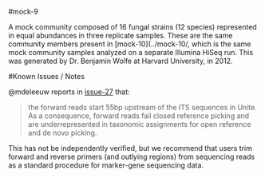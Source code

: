 #mock-9

A mock community composed of 16 fungal strains (12 species) represented in equal abundances in three replicate samples. These are the same community members present in [mock-10](../mock-10/, which is the same mock community samples analyzed on a separate Illumina HiSeq run. This was generated by Dr. Benjamin Wolfe at Harvard University, in 2012.

#Known Issues / Notes

@mdeleeuw reports in [issue-27](https://github.com/caporaso-lab/mockrobiota/issues/27) that:
>the forward reads start 55bp upstream of the ITS sequences in Unite. As a consequence, forward reads fail closed reference picking and are underrepresented in taxonomic assignments for open reference and de novo picking.

This has not be independently verified, but we recommend that users trim forward and reverse primers (and outlying regions) from sequencing reads as a standard procedure for marker-gene sequencing data.
